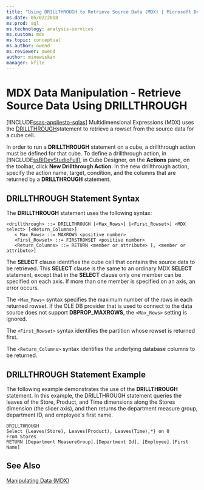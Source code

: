 ```yaml
---
title: "Using DRILLTHROUGH to Retrieve Source Data (MDX) | Microsoft Docs"
ms.date: 05/02/2018
ms.prod: sql
ms.technology: analysis-services
ms.custom: mdx
ms.topic: conceptual
ms.author: owend
ms.reviewer: owend
author: minewiskan
manager: kfile
---
```

# MDX Data Manipulation - Retrieve Source Data Using DRILLTHROUGH
[!INCLUDE[ssas-appliesto-sqlas](../../../includes/ssas-appliesto-sqlas.md)]
  Multidimensional Expressions (MDX) uses the [DRILLTHROUGH](/sql/mdx/mdx-data-manipulation-drillthrough)statement to retrieve a rowset from the source data for a cube cell.  
  
 In order to run a **DRILLTHROUGH** statement on a cube, a drillthrough action must be defined for that cube. To define a drillthrough action, in [!INCLUDE[ssBIDevStudioFull](../../../includes/ssbidevstudiofull-md.md)], in Cube Designer, on the **Actions** pane, on the toolbar, click **New Drillthrough Action**. In the new drillthrough action, specify the action name, target, condition, and the columns that are returned by a **DRILLTHROUGH** statement.  
  
## DRILLTHROUGH Statement Syntax  
 The **DRILLTHROUGH** statement uses the following syntax:  
  
```  
<drillthrough> ::= DRILLTHROUGH [<Max_Rows>] [<First_Rowset>] <MDX select> [<Return_Columns>]  
   < Max_Rows> ::= MAXROWS <positive number>  
   <First_Rowset> ::= FIRSTROWSET <positive number>  
   <Return_Columns> ::= RETURN <member or attribute> [, <member or attribute>]  
```  
  
 The **SELECT** clause identifies the cube cell that contains the source data to be retrieved. This **SELECT** clause is the same to an ordinary MDX **SELECT** statement, except that in the **SELECT** clause only one member can be specified on each axis. If more than one member is specified on an axis, an error occurs.  
  
 The `<Max_Rows>` syntax specifies the maximum number of the rows in each returned rowset. If the OLE DB provider that is used to connect to the data source does not support **DBPROP_MAXROWS**, the `<Max_Rows>` setting is ignored.  
  
 The `<First_Rowset>` syntax identifies the partition whose rowset is returned first.  
  
 The `<Return_Columns>` syntax identifies the underlying database columns to be returned.  
  
## DRILLTHROUGH Statement Example  
 The following example demonstrates the use of the **DRILLTHROUGH** statement. In this example, the DRILLTHROUGH statement queries the leaves of the Store, Product, and Time dimensions along the Stores dimension (the slicer axis), and then returns the department measure group, department ID, and employee's first name.  
  
```  
DRILLTHROUGH  
Select {Leaves(Store), Leaves(Product), Leaves(Time),*} on 0  
From Stores  
RETURN [Department MeasureGroup].[Department Id], [Employee].[First Name]  
```  
  
## See Also  
 [Manipulating Data &#40;MDX&#41;](../../../analysis-services/multidimensional-models/mdx/mdx-data-manipulation-manipulating-data.md)  
  
  
